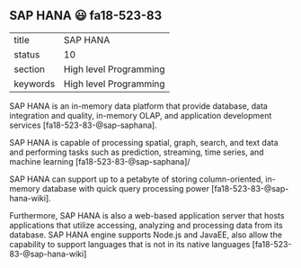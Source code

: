 ## SAP HANA :smiley: fa18-523-83


|          |                        |
| -------- | ---------------------- |
| title    | SAP HANA               | 
| status   | 10                     |
| section  | High level Programming |
| keywords | High level Programming |



SAP HANA is an in-memory data platform that provide database, data integration and quality, in-memory OLAP, and application development services [fa18-523-83-@sap-saphana]. 

SAP HANA is capable of processing spatial, graph, search, and text data and performing tasks such as prediction, streaming, time series, and machine learning [fa18-523-83-@sap-saphana]/

SAP HANA can support up to a petabyte of storing column-oriented, in-memory database with quick query processing power [fa18-523-83-@sap-hana-wiki]. 

Furthermore, SAP HANA is also a web-based application server that hosts applications that utilize accessing, analyzing and processing data from its database. SAP HANA engine supports Node.js and JavaEE, also allow the capability to support languages that is not in its native languages [fa18-523-83-@sap-hana-wiki]



